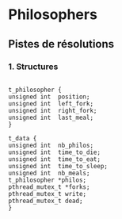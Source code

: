# Philosophers




## Pistes de résolutions




### 1. Structures

```

t_philosopher {
unsigned int  position;
unsigned int  left_fork;
unsigned int  right_fork;
unsigned int  last_meal;
}

t_data {
unsigned int  nb_philos;
unsigned int  time_to_die;
unsigned int  time_to_eat;
unsigned int  time_to_sleep;
unsigned int  nb_meals;
t_philosopher *philos;
pthread_mutex_t *forks;
pthread_mutex_t write;
pthread_mutex_t dead;
}

```


